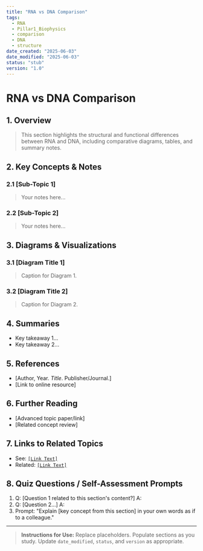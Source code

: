 ```yaml
---
title: "RNA vs DNA Comparison"
tags:
  - RNA
  - Pillar1_Biophysics
  - comparison
  - DNA
  - structure
date_created: "2025-06-03"
date_modified: "2025-06-03"
status: "stub"
version: "1.0"
---
```


# RNA vs DNA Comparison

## 1. Overview
> This section highlights the structural and functional differences between RNA and DNA, including comparative diagrams, tables, and summary notes.

## 2. Key Concepts & Notes

### 2.1 [Sub-Topic 1]
> Your notes here...

### 2.2 [Sub-Topic 2]
> Your notes here...

## 3. Diagrams & Visualizations

### 3.1 [Diagram Title 1]
> Caption for Diagram 1.

### 3.2 [Diagram Title 2]
> Caption for Diagram 2.

## 4. Summaries
- Key takeaway 1...
- Key takeaway 2...

## 5. References
- [Author, Year. *Title*. Publisher/Journal.]
- [Link to online resource]

## 6. Further Reading
- [Advanced topic paper/link]
- [Related concept review]

## 7. Links to Related Topics
- See: [`[Link Text]`](../[Other_Subsection]/index.md)
- Related: [`[Link Text]`](../../[Another_Pillar_Or_Domain]/index.md)

## 8. Quiz Questions / Self-Assessment Prompts
1. Q: [Question 1 related to this section's content?]
   A: 
2. Q: [Question 2...]
   A:
3. Prompt: "Explain [key concept from this section] in your own words as if to a colleague."

---
> **Instructions for Use:** Replace placeholders. Populate sections as you study. Update `date_modified`, `status`, and `version` as appropriate.
